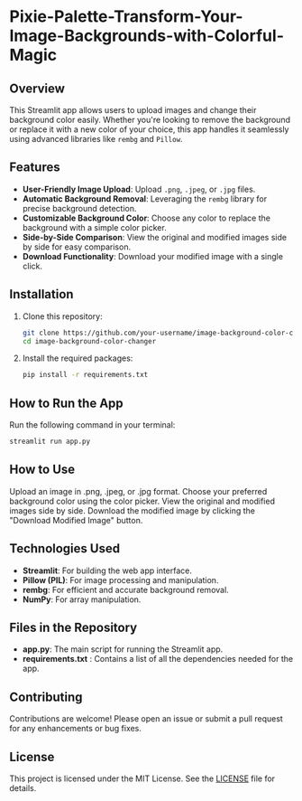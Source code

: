 # Pixie-Palette-Transform-Your-Image-Backgrounds-with-Colorful-Magic

## Overview
This Streamlit app allows users to upload images and change their background color easily. Whether you're looking to remove the background or replace it with a new color of your choice, this app handles it seamlessly using advanced libraries like `rembg` and `Pillow`.

## Features
- **User-Friendly Image Upload**: Upload `.png`, `.jpeg`, or `.jpg` files.
- **Automatic Background Removal**: Leveraging the `rembg` library for precise background detection.
- **Customizable Background Color**: Choose any color to replace the background with a simple color picker.
- **Side-by-Side Comparison**: View the original and modified images side by side for easy comparison.
- **Download Functionality**: Download your modified image with a single click.

## Installation

1. Clone this repository:
    ```bash
    git clone https://github.com/your-username/image-background-color-changer.git
    cd image-background-color-changer
    ```

2. Install the required packages:
    ```bash
    pip install -r requirements.txt
    ```

## How to Run the App
Run the following command in your terminal:
```bash
streamlit run app.py
```


## How to Use
Upload an image in .png, .jpeg, or .jpg format.
Choose your preferred background color using the color picker.
View the original and modified images side by side.
Download the modified image by clicking the "Download Modified Image" button.

## Technologies Used
- **Streamlit**: For building the web app interface.
- **Pillow (PIL)**: For image processing and manipulation.
- **rembg**: For efficient and accurate background removal.
- **NumPy**: For array manipulation.

## Files in the Repository
- **app.py**: The main script for running the Streamlit app.
- **requirements.txt** : Contains a list of all the dependencies needed for the app.

## Contributing

Contributions are welcome! Please open an issue or submit a pull request for any enhancements or bug fixes.

## License

This project is licensed under the MIT License. See the [LICENSE](LICENSE) file for details.

